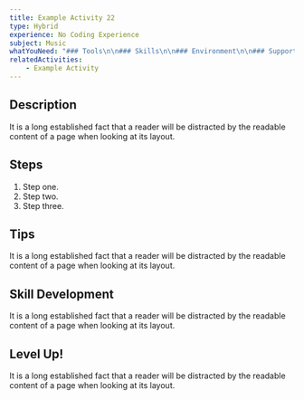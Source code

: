 ```yaml
---
title: Example Activity 22
type: Hybrid
experience: No Coding Experience
subject: Music
whatYouNeed: "### Tools\n\n### Skills\n\n### Environment\n\n### Support\n\n"
relatedActivities:
    - Example Activity
---
```

## Description

It is a long established fact that a reader will be distracted by the readable content of a page when looking at its layout.

## Steps

1. Step one.
2. Step two.
3. Step three.

## Tips

It is a long established fact that a reader will be distracted by the readable content of a page when looking at its layout.

## Skill Development

It is a long established fact that a reader will be distracted by the readable content of a page when looking at its layout.

## Level Up!

It is a long established fact that a reader will be distracted by the readable content of a page when looking at its layout.
